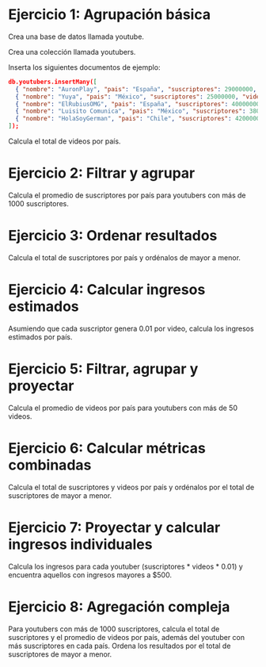 # Ejercicio 1: Agrupación básica

Crea una base de datos llamada youtube.

Crea una colección llamada youtubers.

Inserta los siguientes documentos de ejemplo:

```json
db.youtubers.insertMany([
  { "nombre": "AuronPlay", "pais": "España", "suscriptores": 29000000, "videos": 1100 },
  { "nombre": "Yuya", "pais": "México", "suscriptores": 25000000, "videos": 700 },
  { "nombre": "ElRubiusOMG", "pais": "España", "suscriptores": 40000000, "videos": 900 },
  { "nombre": "Luisito Comunica", "pais": "México", "suscriptores": 38000000, "videos": 500 },
  { "nombre": "HolaSoyGerman", "pais": "Chile", "suscriptores": 42000000, "videos": 140 }
]);
```

Calcula el total de videos por país.

# Ejercicio 2: Filtrar y agrupar

Calcula el promedio de suscriptores por país para youtubers con más de 1000 suscriptores.

# Ejercicio 3: Ordenar resultados

Calcula el total de suscriptores por país y ordénalos de mayor a menor.

# Ejercicio 4: Calcular ingresos estimados

Asumiendo que cada suscriptor genera 0.01 por video, calcula los ingresos estimados por país.

# Ejercicio 5: Filtrar, agrupar y proyectar

Calcula el promedio de videos por país para youtubers con más de 50 videos.

# Ejercicio 6: Calcular métricas combinadas

Calcula el total de suscriptores y videos por país y ordénalos por el total de suscriptores de mayor a menor.

# Ejercicio 7: Proyectar y calcular ingresos individuales

Calcula los ingresos para cada youtuber (suscriptores * videos * 0.01) y encuentra aquellos con ingresos mayores a $500.

# Ejercicio 8: Agregación compleja

Para youtubers con más de 1000 suscriptores, calcula el total de suscriptores y el promedio de videos por país, además del youtuber con más suscriptores en cada país. Ordena los resultados por el total de suscriptores de mayor a menor.
